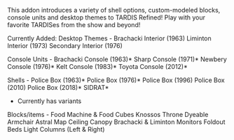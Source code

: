This addon introduces a variety of shell options, custom-modeled blocks, console units and desktop themes to TARDIS Refined! Play with your favorite TARDISes from the show and beyond!

Currently Added:
Desktop Themes -
Brachacki Interior (1963)
Liminton Interior (1973)
Secondary Interior (1976)

Console Units -
Brachacki Console (1963)*
Sharp Console (1971)*
Newbery Console (1976)*
Kelt Console (1983)*
Toyota Console (2012)*

Shells -
Police Box (1963)*
Police Box (1976)*
Police Box (1996)
Police Box (2010)
Police Box (2018)*
SIDRAT*

* Currently has variants

Blocks/items -
Food Machine & Food Cubes
Knossos Throne
Dyeable Armchair
Astral Map
Ceiling Canopy
Brachacki & Liminton Monitors
Foldout Beds
Light Columns (Left & Right)
